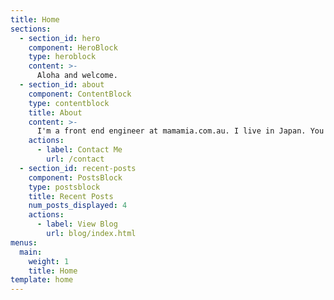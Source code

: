 ```yaml
---
title: Home
sections:
  - section_id: hero
    component: HeroBlock
    type: heroblock
    content: >-
      Aloha and welcome.
  - section_id: about
    component: ContentBlock
    type: contentblock
    title: About
    content: >-
      I'm a front end engineer at mamamia.com.au. I live in Japan. You can read more about me on the about page or continue on to read about web developement.
    actions:
      - label: Contact Me
        url: /contact
  - section_id: recent-posts
    component: PostsBlock
    type: postsblock
    title: Recent Posts
    num_posts_displayed: 4
    actions:
      - label: View Blog
        url: blog/index.html
menus:
  main:
    weight: 1
    title: Home
template: home
---
```

